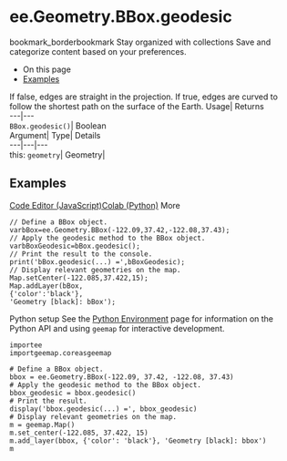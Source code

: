  
#  ee.Geometry.BBox.geodesic
bookmark_borderbookmark Stay organized with collections  Save and categorize content based on your preferences.
  * On this page
  * [Examples](https://developers.google.com/earth-engine/apidocs/ee-geometry-bbox-geodesic#examples)


If false, edges are straight in the projection. If true, edges are curved to follow the shortest path on the surface of the Earth. 
Usage| Returns  
---|---  
`BBox.geodesic()`| Boolean  
Argument| Type| Details  
---|---|---  
this: `geometry`| Geometry|   
## Examples
[Code Editor (JavaScript)](https://developers.google.com/earth-engine/apidocs/ee-geometry-bbox-geodesic#code-editor-javascript-sample)[Colab (Python)](https://developers.google.com/earth-engine/apidocs/ee-geometry-bbox-geodesic#colab-python-sample) More
```
// Define a BBox object.
varbBox=ee.Geometry.BBox(-122.09,37.42,-122.08,37.43);
// Apply the geodesic method to the BBox object.
varbBoxGeodesic=bBox.geodesic();
// Print the result to the console.
print('bBox.geodesic(...) =',bBoxGeodesic);
// Display relevant geometries on the map.
Map.setCenter(-122.085,37.422,15);
Map.addLayer(bBox,
{'color':'black'},
'Geometry [black]: bBox');
```
Python setup
See the [ Python Environment](https://developers.google.com/earth-engine/guides/python_install) page for information on the Python API and using `geemap` for interactive development.
```
importee
importgeemap.coreasgeemap
```
```
# Define a BBox object.
bbox = ee.Geometry.BBox(-122.09, 37.42, -122.08, 37.43)
# Apply the geodesic method to the BBox object.
bbox_geodesic = bbox.geodesic()
# Print the result.
display('bbox.geodesic(...) =', bbox_geodesic)
# Display relevant geometries on the map.
m = geemap.Map()
m.set_center(-122.085, 37.422, 15)
m.add_layer(bbox, {'color': 'black'}, 'Geometry [black]: bbox')
m
```

